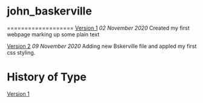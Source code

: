 # john_baskerville
===================
[Version 1](https://leoniesmythixd.github.io/john_baskerville/baskerville1.html)
*02 November 2020*
Created my first webpage marking up some plain text


[Version 2](https://leoniesmythixd.github.io/john_baskerville/baskerville2.html)
*09 November 2020*
Adding new Bskerville file and appled my first css styling.










History of Type 
================
[Version 1](https://leoniesmythixd.github.io/john_baskerville/history1.html)